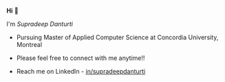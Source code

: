 **Hi** 👋

I'm *Supradeep Danturti*

 - Pursuing Master of Applied Computer Science at Concordia University, Montreal

 - Please feel free to connect with me anytime!!

 - Reach me on LinkedIn - [in/supradeepdanturti](https://www.linkedin.com/in/supradeepdanturti/)
